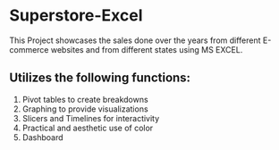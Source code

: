 # Superstore-Excel


This Project showcases the sales done over the years from different E-commerce websites and from different states using MS EXCEL.


## Utilizes the following functions:
1. Pivot tables to create breakdowns
2. Graphing to provide visualizations
3. Slicers and Timelines for interactivity
4. Practical and aesthetic use of color
5. Dashboard
